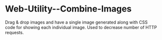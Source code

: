Web-Utility--Combine-Images
===========================

Drag &amp; drop images and have a single image generated along with CSS code for showing each individual image. Used to decrease number of HTTP requests.

